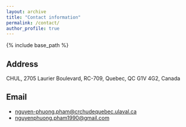 ```yaml
---
layout: archive
title: "Contact information"
permalink: /contact/
author_profile: true
---
```


{% include base_path %}

## Address 
CHUL, 2705 Laurier Boulevard, RC-709, Quebec, QC G1V 4G2, Canada

## Email 
* nguyen-phuong.pham@crchudequebec.ulaval.ca
* nguyenphuong.pham1990@gmail.com




